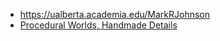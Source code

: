 - https://ualberta.academia.edu/MarkRJohnson
- [Procedural Worlds, Handmade Details](https://www.youtube.com/watch?v=Z_1T6f2ThzI)
